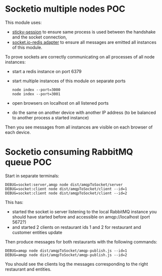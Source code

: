 # Socketio multiple nodes POC

This module uses:
 - [sticky-session](https://github.com/indutny/sticky-session) to ensure same process is used between the handshake and the socket connection,
 - [socket.io-redis adapter](https://github.com/socketio/socket.io-redis) to ensure all messages are emitted all instances of this module.

To prove sockets are correctly communicating on all processes of all node instances:
 - start a redis instance on port 6379
 - start multiple instances of this module on separate ports

   ```
   node index --port=3000
   node index --port=3001
   ```
 - open browsers on localhost on all listened ports
 - do the same on another device with another IP address (to be balanced to another process a started instance)

Then you see messages from all instances are visible on each browser of each device.


# Socketio consuming RabbitMQ queue POC

Start in separate terminals:

```
DEBUG=socket:server,amqp node dist/amqpToSocket/server
DEBUG=socket:client node dist/amqpToSocket/client --id=1
DEBUG=socket:client node dist/amqpToSocket/client --id=2
```

This has:
 - started the socket io server listening to the local RabbitMQ instance you should have started before and accessible on amqp://localhost (port 5672?)
 - and started 2 clients on restaurant ids 1 and 2 for restaurant and customer entities update

Then produce messages for both restaurants with the following commands:

```
DEBUG=amqp node dist/amqpToSocket/amqp-publish.js --id=1
DEBUG=amqp node dist/amqpToSocket/amqp-publish.js --id=2
```

You should see the clients log the messages corresponding to the right restaurant and entities.
